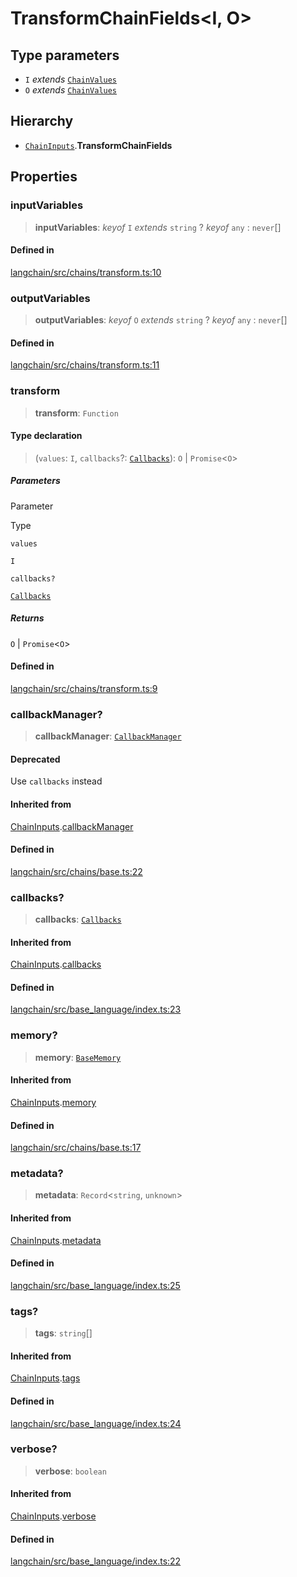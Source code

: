 TransformChainFields<I, O\>
===========================

Type parameters[​](#type-parameters "Direct link to Type parameters")
---------------------------------------------------------------------

*   `I` _extends_ [`ChainValues`](/docs/api/schema/types/ChainValues)
*   `O` _extends_ [`ChainValues`](/docs/api/schema/types/ChainValues)

Hierarchy[​](#hierarchy "Direct link to Hierarchy")
---------------------------------------------------

*   [`ChainInputs`](/docs/api/chains/interfaces/ChainInputs).**TransformChainFields**

Properties[​](#properties "Direct link to Properties")
------------------------------------------------------

### inputVariables[​](#inputvariables "Direct link to inputVariables")

> **inputVariables**: _keyof_ `I` _extends_ `string` ? _keyof_ `any` : `never`\[\]

#### Defined in[​](#defined-in "Direct link to Defined in")

[langchain/src/chains/transform.ts:10](https://github.com/hwchase17/langchainjs/blob/46e1734/langchain/src/chains/transform.ts#L10)

### outputVariables[​](#outputvariables "Direct link to outputVariables")

> **outputVariables**: _keyof_ `O` _extends_ `string` ? _keyof_ `any` : `never`\[\]

#### Defined in[​](#defined-in-1 "Direct link to Defined in")

[langchain/src/chains/transform.ts:11](https://github.com/hwchase17/langchainjs/blob/46e1734/langchain/src/chains/transform.ts#L11)

### transform[​](#transform "Direct link to transform")

> **transform**: `Function`

#### Type declaration[​](#type-declaration "Direct link to Type declaration")

> (`values`: `I`, `callbacks`?: [`Callbacks`](/docs/api/callbacks/types/Callbacks)): `O` | `Promise`<`O`\>

##### Parameters[​](#parameters "Direct link to Parameters")

Parameter

Type

`values`

`I`

`callbacks?`

[`Callbacks`](/docs/api/callbacks/types/Callbacks)

##### Returns[​](#returns "Direct link to Returns")

`O` | `Promise`<`O`\>

#### Defined in[​](#defined-in-2 "Direct link to Defined in")

[langchain/src/chains/transform.ts:9](https://github.com/hwchase17/langchainjs/blob/46e1734/langchain/src/chains/transform.ts#L9)

### callbackManager?[​](#callbackmanager "Direct link to callbackManager?")

> **callbackManager**: [`CallbackManager`](/docs/api/callbacks/classes/CallbackManager)

#### Deprecated[​](#deprecated "Direct link to Deprecated")

Use `callbacks` instead

#### Inherited from[​](#inherited-from "Direct link to Inherited from")

[ChainInputs](/docs/api/chains/interfaces/ChainInputs).[callbackManager](/docs/api/chains/interfaces/ChainInputs#callbackmanager)

#### Defined in[​](#defined-in-3 "Direct link to Defined in")

[langchain/src/chains/base.ts:22](https://github.com/hwchase17/langchainjs/blob/46e1734/langchain/src/chains/base.ts#L22)

### callbacks?[​](#callbacks "Direct link to callbacks?")

> **callbacks**: [`Callbacks`](/docs/api/callbacks/types/Callbacks)

#### Inherited from[​](#inherited-from-1 "Direct link to Inherited from")

[ChainInputs](/docs/api/chains/interfaces/ChainInputs).[callbacks](/docs/api/chains/interfaces/ChainInputs#callbacks)

#### Defined in[​](#defined-in-4 "Direct link to Defined in")

[langchain/src/base\_language/index.ts:23](https://github.com/hwchase17/langchainjs/blob/46e1734/langchain/src/base_language/index.ts#L23)

### memory?[​](#memory "Direct link to memory?")

> **memory**: [`BaseMemory`](/docs/api/memory/classes/BaseMemory)

#### Inherited from[​](#inherited-from-2 "Direct link to Inherited from")

[ChainInputs](/docs/api/chains/interfaces/ChainInputs).[memory](/docs/api/chains/interfaces/ChainInputs#memory)

#### Defined in[​](#defined-in-5 "Direct link to Defined in")

[langchain/src/chains/base.ts:17](https://github.com/hwchase17/langchainjs/blob/46e1734/langchain/src/chains/base.ts#L17)

### metadata?[​](#metadata "Direct link to metadata?")

> **metadata**: `Record`<`string`, `unknown`\>

#### Inherited from[​](#inherited-from-3 "Direct link to Inherited from")

[ChainInputs](/docs/api/chains/interfaces/ChainInputs).[metadata](/docs/api/chains/interfaces/ChainInputs#metadata)

#### Defined in[​](#defined-in-6 "Direct link to Defined in")

[langchain/src/base\_language/index.ts:25](https://github.com/hwchase17/langchainjs/blob/46e1734/langchain/src/base_language/index.ts#L25)

### tags?[​](#tags "Direct link to tags?")

> **tags**: `string`\[\]

#### Inherited from[​](#inherited-from-4 "Direct link to Inherited from")

[ChainInputs](/docs/api/chains/interfaces/ChainInputs).[tags](/docs/api/chains/interfaces/ChainInputs#tags)

#### Defined in[​](#defined-in-7 "Direct link to Defined in")

[langchain/src/base\_language/index.ts:24](https://github.com/hwchase17/langchainjs/blob/46e1734/langchain/src/base_language/index.ts#L24)

### verbose?[​](#verbose "Direct link to verbose?")

> **verbose**: `boolean`

#### Inherited from[​](#inherited-from-5 "Direct link to Inherited from")

[ChainInputs](/docs/api/chains/interfaces/ChainInputs).[verbose](/docs/api/chains/interfaces/ChainInputs#verbose)

#### Defined in[​](#defined-in-8 "Direct link to Defined in")

[langchain/src/base\_language/index.ts:22](https://github.com/hwchase17/langchainjs/blob/46e1734/langchain/src/base_language/index.ts#L22)